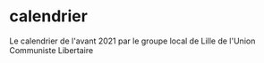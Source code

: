 # calendrier
Le calendrier de l'avant 2021 par le groupe local de Lille de l'Union Communiste Libertaire

